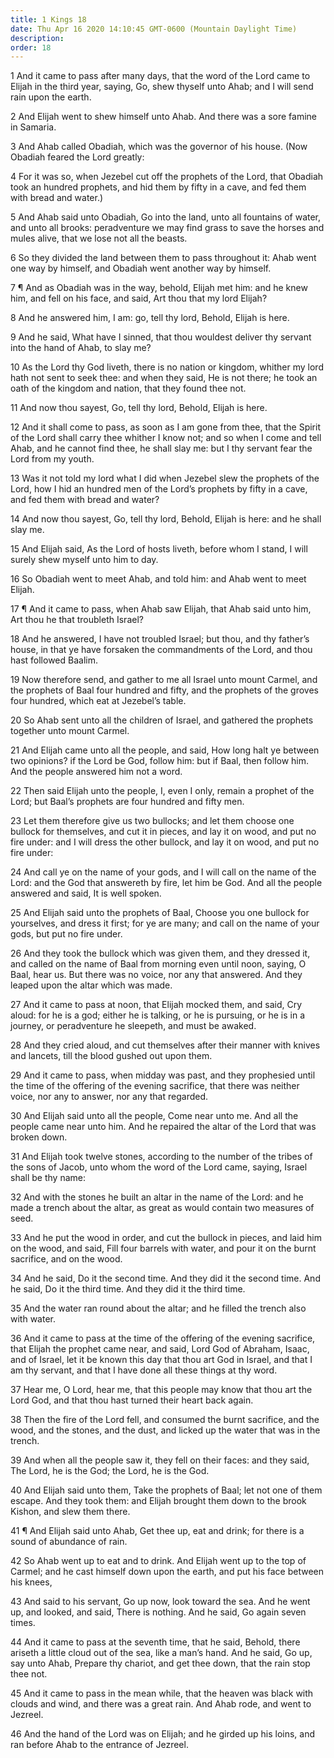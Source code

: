 ```yaml
---
title: 1 Kings 18
date: Thu Apr 16 2020 14:10:45 GMT-0600 (Mountain Daylight Time)
description: 
order: 18
---
```


<p>
  1 And it came to pass after many days, that the word of the Lord came to
  Elijah in the third year, saying, Go, shew thyself unto Ahab; and I will send
  rain upon the earth.
</p>
<p>
  2 And Elijah went to shew himself unto Ahab. And there was a sore famine in
  Samaria.
</p>
<p>
  3 And Ahab called Obadiah, which was the governor of his house. (Now Obadiah
  feared the Lord greatly:
</p>
<p>
  4 For it was so, when Jezebel cut off the prophets of the Lord, that Obadiah
  took an hundred prophets, and hid them by fifty in a cave, and fed them with
  bread and water.)
</p>
<p>
  5 And Ahab said unto Obadiah, Go into the land, unto all fountains of water,
  and unto all brooks: peradventure we may find grass to save the horses and
  mules alive, that we lose not all the beasts.
</p>
<p>
  6 So they divided the land between them to pass throughout it: Ahab went one
  way by himself, and Obadiah went another way by himself.
</p>
<p>
  7 &#xB6; And as Obadiah was in the way, behold, Elijah met him: and he knew
  him, and fell on his face, and said, Art thou that my lord Elijah?
</p>
<p>8 And he answered him, I am: go, tell thy lord, Behold, Elijah is here.</p>
<p>
  9 And he said, What have I sinned, that thou wouldest deliver thy servant into
  the hand of Ahab, to slay me?
</p>
<p>
  10 As the Lord thy God liveth, there is no nation or kingdom, whither my lord
  hath not sent to seek thee: and when they said, He is not there; he took an
  oath of the kingdom and nation, that they found thee not.
</p>
<p>11 And now thou sayest, Go, tell thy lord, Behold, Elijah is here.</p>
<p>
  12 And it shall come to pass, as soon as I am gone from thee, that the Spirit
  of the Lord shall carry thee whither I know not; and so when I come and tell
  Ahab, and he cannot find thee, he shall slay me: but I thy servant fear the
  Lord from my youth.
</p>
<p>
  13 Was it not told my lord what I did when Jezebel slew the prophets of the
  Lord, how I hid an hundred men of the Lord&#x2019;s prophets by fifty in a
  cave, and fed them with bread and water?
</p>
<p>
  14 And now thou sayest, Go, tell thy lord, Behold, Elijah is here: and he
  shall slay me.
</p>
<p>
  15 And Elijah said, As the Lord of hosts liveth, before whom I stand, I will
  surely shew myself unto him to day.
</p>
<p>
  16 So Obadiah went to meet Ahab, and told him: and Ahab went to meet Elijah.
</p>
<p>
  17 &#xB6; And it came to pass, when Ahab saw Elijah, that Ahab said unto him,
  Art thou he that troubleth Israel?
</p>
<p>
  18 And he answered, I have not troubled Israel; but thou, and thy
  father&#x2019;s house, in that ye have forsaken the commandments of the Lord,
  and thou hast followed Baalim.
</p>
<p>
  19 Now therefore send, and gather to me all Israel unto mount Carmel, and the
  prophets of Baal four hundred and fifty, and the prophets of the groves four
  hundred, which eat at Jezebel&#x2019;s table.
</p>
<p>
  20 So Ahab sent unto all the children of Israel, and gathered the prophets
  together unto mount Carmel.
</p>
<p>
  21 And Elijah came unto all the people, and said, How long halt ye between two
  opinions? if the Lord be God, follow him: but if Baal, then follow him. And
  the people answered him not a word.
</p>
<p>
  22 Then said Elijah unto the people, I, even I only, remain a prophet of the
  Lord; but Baal&#x2019;s prophets are four hundred and fifty men.
</p>
<p>
  23 Let them therefore give us two bullocks; and let them choose one bullock
  for themselves, and cut it in pieces, and lay it on wood, and put no fire
  under: and I will dress the other bullock, and lay it on wood, and put no fire
  under:
</p>
<p>
  24 And call ye on the name of your gods, and I will call on the name of the
  Lord: and the God that answereth by fire, let him be God. And all the people
  answered and said, It is well spoken.
</p>
<p>
  25 And Elijah said unto the prophets of Baal, Choose you one bullock for
  yourselves, and dress it first; for ye are many; and call on the name of your
  gods, but put no fire under.
</p>
<p>
  26 And they took the bullock which was given them, and they dressed it, and
  called on the name of Baal from morning even until noon, saying, O Baal, hear
  us. But there was no voice, nor any that answered. And they leaped upon the
  altar which was made.
</p>
<p>
  27 And it came to pass at noon, that Elijah mocked them, and said, Cry aloud:
  for he is a god; either he is talking, or he is pursuing, or he is in a
  journey, or peradventure he sleepeth, and must be awaked.
</p>
<p>
  28 And they cried aloud, and cut themselves after their manner with knives and
  lancets, till the blood gushed out upon them.
</p>
<p>
  29 And it came to pass, when midday was past, and they prophesied until the
  time of the offering of the evening sacrifice, that there was neither voice,
  nor any to answer, nor any that regarded.
</p>
<p>
  30 And Elijah said unto all the people, Come near unto me. And all the people
  came near unto him. And he repaired the altar of the Lord that was broken
  down.
</p>
<p>
  31 And Elijah took twelve stones, according to the number of the tribes of the
  sons of Jacob, unto whom the word of the Lord came, saying, Israel shall be
  thy name:
</p>
<p>
  32 And with the stones he built an altar in the name of the Lord: and he made
  a trench about the altar, as great as would contain two measures of seed.
</p>
<p>
  33 And he put the wood in order, and cut the bullock in pieces, and laid him
  on the wood, and said, Fill four barrels with water, and pour it on the burnt
  sacrifice, and on the wood.
</p>
<p>
  34 And he said, Do it the second time. And they did it the second time. And he
  said, Do it the third time. And they did it the third time.
</p>
<p>
  35 And the water ran round about the altar; and he filled the trench also with
  water.
</p>
<p>
  36 And it came to pass at the time of the offering of the evening sacrifice,
  that Elijah the prophet came near, and said, Lord God of Abraham, Isaac, and
  of Israel, let it be known this day that thou art God in Israel, and that I am
  thy servant, and that I have done all these things at thy word.
</p>
<p>
  37 Hear me, O Lord, hear me, that this people may know that thou art the Lord
  God, and that thou hast turned their heart back again.
</p>
<p>
  38 Then the fire of the Lord fell, and consumed the burnt sacrifice, and the
  wood, and the stones, and the dust, and licked up the water that was in the
  trench.
</p>
<p>
  39 And when all the people saw it, they fell on their faces: and they said,
  The Lord, he is the God; the Lord, he is the God.
</p>
<span></span>
<p>
  40 And Elijah said unto them, Take the prophets of Baal; let not one of them
  escape. And they took them: and Elijah brought them down to the brook Kishon,
  and slew them there.
</p>
<p>
  41 &#xB6; And Elijah said unto Ahab, Get thee up, eat and drink; for there is
  a sound of abundance of rain.
</p>
<p>
  42 So Ahab went up to eat and to drink. And Elijah went up to the top of
  Carmel; and he cast himself down upon the earth, and put his face between his
  knees,
</p>
<p>
  43 And said to his servant, Go up now, look toward the sea. And he went up,
  and looked, and said, There is nothing. And he said, Go again seven times.
</p>
<p>
  44 And it came to pass at the seventh time, that he said, Behold, there
  ariseth a little cloud out of the sea, like a man&#x2019;s hand. And he said,
  Go up, say unto Ahab, Prepare thy chariot, and get thee down, that the rain
  stop thee not.
</p>
<p>
  45 And it came to pass in the mean while, that the heaven was black with
  clouds and wind, and there was a great rain. And Ahab rode, and went to
  Jezreel.
</p>
<p>
  46 And the hand of the Lord was on Elijah; and he girded up his loins, and ran
  before Ahab to the entrance of Jezreel.
</p>
